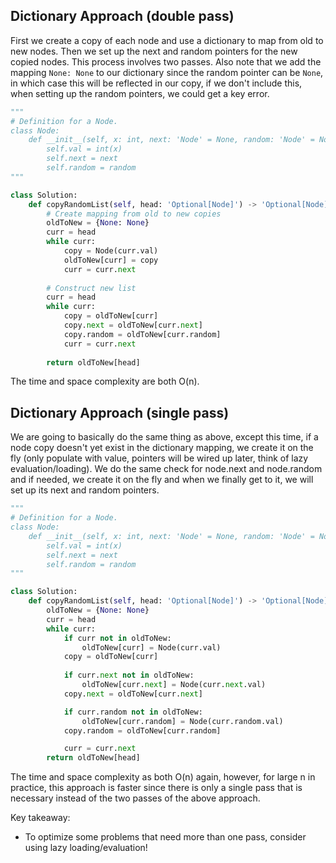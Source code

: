 ## Dictionary Approach (double pass)
First we create a copy of each node and use a dictionary to map from old to new nodes. Then we set up the next and random pointers for the new copied nodes. This process involves two passes. Also note that we add the mapping `None: None` to our dictionary since the random pointer can be `None`, in which case this will be reflected in our copy, if we don't include this, when setting up the random pointers, we could get a key error.
``` python
"""
# Definition for a Node.
class Node:
    def __init__(self, x: int, next: 'Node' = None, random: 'Node' = None):
        self.val = int(x)
        self.next = next
        self.random = random
"""

class Solution:
    def copyRandomList(self, head: 'Optional[Node]') -> 'Optional[Node]':
        # Create mapping from old to new copies
        oldToNew = {None: None}
        curr = head
        while curr:
            copy = Node(curr.val)
            oldToNew[curr] = copy
            curr = curr.next
        
        # Construct new list
        curr = head
        while curr:
            copy = oldToNew[curr]
            copy.next = oldToNew[curr.next]
            copy.random = oldToNew[curr.random]
            curr = curr.next
        
        return oldToNew[head]
```
The time and space complexity are both O(n).
## Dictionary Approach (single pass)
We are going to basically do the same thing as above, except this time, if a node copy doesn't yet exist in the dictionary mapping, we create it on the fly (only populate with value, pointers will be wired up later, think of lazy evaluation/loading). We do the same check for node.next and node.random and if needed, we create it on the fly and when we finally get to it, we will set up its next and random pointers.
``` python
"""
# Definition for a Node.
class Node:
    def __init__(self, x: int, next: 'Node' = None, random: 'Node' = None):
        self.val = int(x)
        self.next = next
        self.random = random
"""

class Solution:
    def copyRandomList(self, head: 'Optional[Node]') -> 'Optional[Node]':
        oldToNew = {None: None}
        curr = head
        while curr:
            if curr not in oldToNew:
                oldToNew[curr] = Node(curr.val)
            copy = oldToNew[curr]
            
            if curr.next not in oldToNew:
                oldToNew[curr.next] = Node(curr.next.val)
            copy.next = oldToNew[curr.next]

            if curr.random not in oldToNew:
                oldToNew[curr.random] = Node(curr.random.val)
            copy.random = oldToNew[curr.random]

            curr = curr.next
        return oldToNew[head]
```
The time and space complexity as both O(n) again, however, for large n in practice, this approach is faster since there is only a single pass that is necessary instead of the two passes of the above approach.

Key takeaway:
- To optimize some problems that need more than one pass, consider using lazy loading/evaluation!